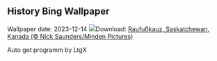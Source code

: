 ## History Bing Wallpaper
Wallpaper date: 2023-12-14
![](https://www.bing.com/th?id=OHR.BorealOwl_DE-DE9921570307_UHD.jpg&w=1000)Download: [Raufußkauz, Saskatchewan, Kanada (© Nick Saunders/Minden Pictures)](https://www.bing.com/th?id=OHR.BorealOwl_DE-DE9921570307_UHD.jpg)

Auto get programm by LtgX
